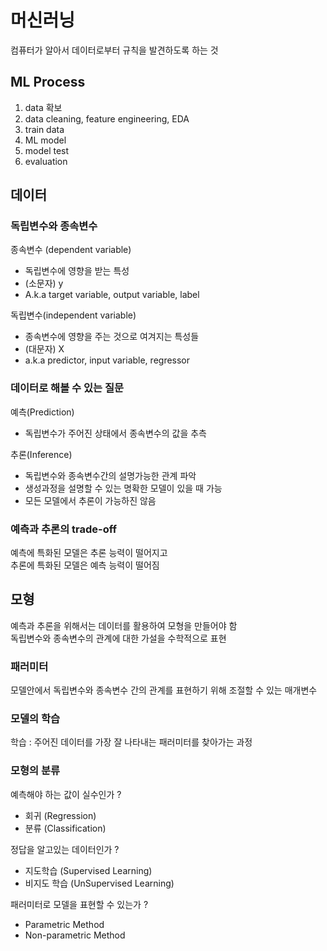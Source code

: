 # 머신러닝

컴퓨터가 알아서 데이터로부터 규칙을 발견하도록 하는 것

## ML Process

1. data 확보
2. data cleaning, feature engineering, EDA
3. train data
4. ML model
5. model test
6. evaluation

## 데이터

### 독립변수와 종속변수

종속변수 (dependent variable)

- 독립변수에 영향을 받는 특성
- (소문자) y
- A.k.a target variable, output variable, label

독립변수(independent variable)

- 종속변수에 영향을 주는 것으로 여겨지는 특성들
- (대문자) X
- a.k.a predictor, input variable, regressor

### 데이터로 해볼 수 있는 질문

예측(Prediction)

- 독립변수가 주어진 상태에서 종속변수의 값을 추측

추론(Inference)

- 독립변수와 종속변수간의 설명가능한 관계 파악
- 생성과정을 설명할 수 있는 명확한 모델이 있을 때 가능
- 모든 모델에서 추론이 가능하진 않음

### 예측과 추론의 trade-off

예측에 특화된 모델은 추론 능력이 떨어지고  
추론에 특화된 모델은 예측 능력이 떨어짐

## 모형

예측과 추론을 위해서는 데이터를 활용하여 모형을 만들어야 함  
독립변수와 종속변수의 관계에 대한 가설을 수학적으로 표현

### 패러미터

모델안에서 독립변수와 종속변수 간의 관계를 표현하기 위해 조절할 수 있는 매개변수

### 모델의 학습

학습 : 주어진 데이터를 가장 잘 나타내는 패러미터를 찾아가는 과정

### 모형의 분류

예측해야 하는 값이 실수인가 ?

- 회귀 (Regression)
- 분류 (Classification)

정답을 알고있는 데이터인가 ?

- 지도학습 (Supervised Learning)
- 비지도 학습 (UnSupervised Learning)

패러미터로 모델을 표현할 수 있는가 ?

- Parametric Method
- Non-parametric Method
